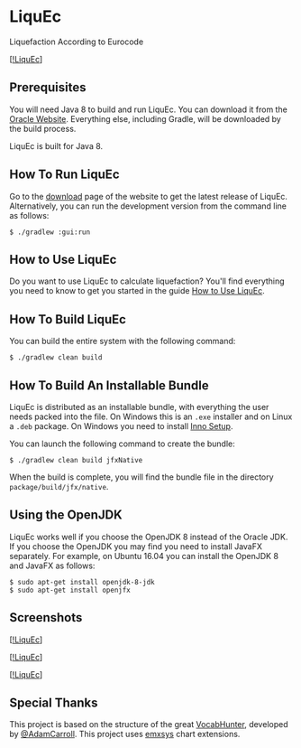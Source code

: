 # LiquEc

Liquefaction According to Eurocode

[[!LiquEc](assets/liquec-start-view.png)]

## Prerequisites

You will need Java 8 to build and run LiquEc.  You can download it from the [Oracle Website](http://www.oracle.com/technetwork/java/javase/downloads/index.html).  Everything else, including Gradle, will be downloaded by the build process.

LiquEc is built for Java 8. 

## How To Run LiquEc

Go to the [download](https://personal.ua.es/es/) page of the website to get the latest release of LiquEc.  Alternatively, you can run the development version from the command line as follows:
~~~
$ ./gradlew :gui:run
~~~

## How to Use LiquEc

Do you want to use LiquEc to calculate liquefaction?  You'll find everything you need to know to get you started in the guide [How to Use LiquEc](https://personal.ua.es/es/jlpastor/liquec.html).

## How To Build LiquEc

You can build the entire system with the following command:
~~~
$ ./gradlew clean build
~~~

## How To Build An Installable Bundle

LiquEc is distributed as an installable bundle, with everything the user needs packed into the file.  On Windows this is an `.exe` installer and on Linux a `.deb` package.  On Windows you need to install [Inno Setup](http://www.jrsoftware.org/isdl.php).

You can launch the following command to create the bundle:
~~~
$ ./gradlew clean build jfxNative
~~~

When the build is complete, you will find the bundle file in the directory `package/build/jfx/native`.

## Using the OpenJDK

LiquEc works well if you choose the OpenJDK 8 instead of the Oracle JDK.  If you choose the OpenJDK you may find you need to install JavaFX separately.  For example, on Ubuntu 16.04 you can install the OpenJDK 8 and JavaFX as follows:
~~~
$ sudo apt-get install openjdk-8-jdk
$ sudo apt-get install openjfx
~~~

## Screenshots

[[!LiquEc](assets/liquec-main-view.png)]

[[!LiquEc](assets/liquec-result-view.png)]

[[!LiquEc](assets/liquec-about-view.png)]

## Special Thanks

This project is based on the structure of the great [VocabHunter](https://github.com/VocanHunter/VocanHunter), developed by [@AdamCarroll](https://github.com/AdamCarroll).
This project uses [emxsys](https://bitbucket.org/emxsys/javafx-chart-extensions/wiki/Home) chart extensions.

